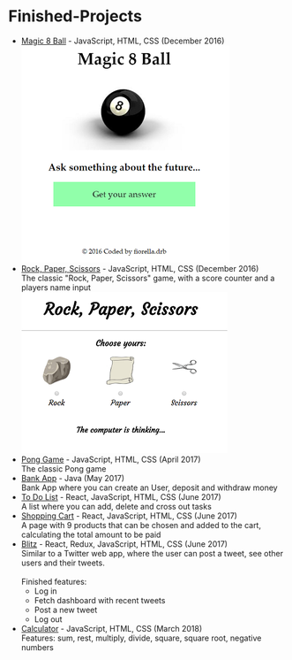 # Finished-Projects
- [Magic 8 Ball](magic_8_ball) - JavaScript, HTML, CSS (December 2016) <br/>
  	![Magic 8 Ball game](https://github.com/fderisio/Finished-Projects/blob/master/magic_8_ball/Pic.PNG)
- [Rock, Paper, Scissors](rock_paper_scissors) - JavaScript, HTML, CSS (December 2016) <br/>
  	The classic "Rock, Paper, Scissors" game, with a score counter and a players name input <br/>
  	![Rock, Paper, Scissors game](https://github.com/fderisio/Finished-Projects/blob/master/rock_paper_scissors/Pic.PNG) 
- [Pong Game](pong_game) - JavaScript, HTML, CSS (April 2017) <br/>
  	The classic Pong game
- [Bank App](bank_app) - Java (May 2017) <br/>
  	Bank App where you can create an User, deposit and withdraw money
- [To Do List](to_do_list) - React, JavaScript, HTML, CSS (June 2017) <br/>
	A list where you can add, delete and cross out tasks
- [Shopping Cart](shopping_cart) - React, JavaScript, HTML, CSS (June 2017) <br/>
	A page with 9 products that can be chosen and added to the cart, calculating the total amount to be paid
- [Blitz](blitz) - React, Redux, JavaScript, HTML, CSS (June 2017) <br/>
	Similar to a Twitter web app, where the user can post a tweet, see other users and their tweets. <br/>	
Finished features:
    - Log in
    - Fetch dashboard with recent tweets
    - Post a new tweet
    - Log out
- [Calculator](calculator) - JavaScript, HTML, CSS (March 2018) <br/>
  	Features: sum, rest, multiply, divide, square, square root, negative numbers
